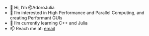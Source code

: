 - 👋 Hi, I’m @AdoroJulia
- 👀 I’m interested in High Performance and Parallel Computing, and creating Performant GUIs
- 🌱 I’m currently learning C++ and Julia
- 📫 Reach me at: [email](ngchucky923@gmail.com) 

<!---
AdoroJulia/AdoroJulia is a ✨ special ✨ repository because its `README.md` (this file) appears on your GitHub profile.
You can click the Preview link to take a look at your changes.
--->
